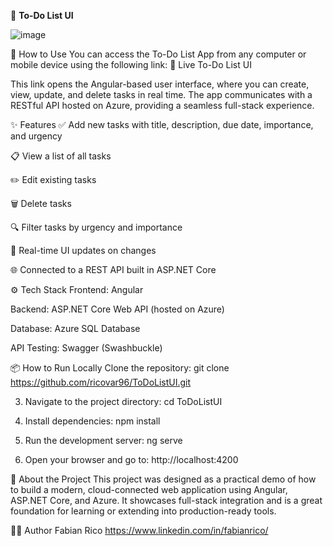 📝 <b>To-Do List UI</b>

![image](https://github.com/user-attachments/assets/5b32fed5-6fe7-4f15-8087-d2910f1fd18d)

🚀 How to Use
You can access the To-Do List App from any computer or mobile device using the following link:
🔗 Live To-Do List UI

This link opens the Angular-based user interface, where you can create, view, update, and delete tasks in real time. The app communicates with a RESTful API hosted on Azure, providing a seamless full-stack experience.

✨ Features
✅ Add new tasks with title, description, due date, importance, and urgency

📋 View a list of all tasks

✏️ Edit existing tasks

🗑️ Delete tasks

🔍 Filter tasks by urgency and importance

🔄 Real-time UI updates on changes

🌐 Connected to a REST API built in ASP.NET Core

⚙️ Tech Stack
Frontend: Angular

Backend: ASP.NET Core Web API (hosted on Azure)

Database: Azure SQL Database

API Testing: Swagger (Swashbuckle)

📦 How to Run Locally
Clone the repository:
git clone https://github.com/ricovar96/ToDoListUI.git

3. Navigate to the project directory:
cd ToDoListUI

3. Install dependencies:
npm install

4. Run the development server:
ng serve

5. Open your browser and go to:
http://localhost:4200


🧠 About the Project
This project was designed as a practical demo of how to build a modern, cloud-connected web application using Angular, ASP.NET Core, and Azure. It showcases full-stack integration and is a great foundation for learning or extending into production-ready tools.


👨‍💻 Author
Fabian Rico 
https://www.linkedin.com/in/fabianrico/
